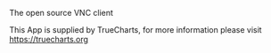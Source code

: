 The open source VNC client

This App is supplied by TrueCharts, for more information please visit https://truecharts.org
